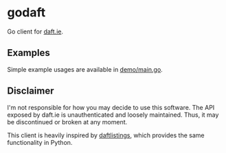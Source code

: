 # godaft

Go client for [daft.ie](https://www.daft.ie/).

## Examples

Simple example usages are available in [demo/main.go](demo/main.go).

## Disclaimer

I'm not responsible for how you may decide to use this software. The API
exposed by daft.ie is unauthenticated and loosely maintained. Thus, it may be
discontinued or broken at any moment.

This client is heavily inspired by
[daftlistings](https://github.com/AnthonyBloomer/daftlistings), which provides
the same functionality in Python.
